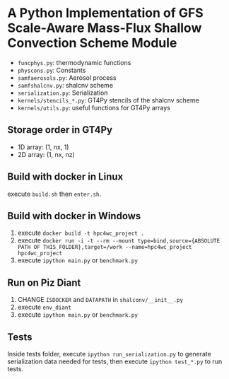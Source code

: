 # A Python Implementation of GFS Scale-Aware Mass-Flux Shallow Convection Scheme Module
- `funcphys.py`: thermodynamic functions
- `physcons.py`: Constants
- `samfaerosols.py`: Aerosol process
- `samfshalcnv.py`: shalcnv scheme
- `serialization.py`: Serialization
- `kernels/stencils_*.py`: GT4Py stencils of the shalcnv scheme
- `kernels/utils.py`: useful functions for GT4Py arrays

## Storage order in GT4Py
- 1D array: (1, nx, 1)
- 2D array: (1, nx, nz)

## Build with docker in Linux
execute `build.sh` then `enter.sh`.

## Build with docker in Windows
1. execute `docker build -t hpc4wc_project .`
2. execute `docker run -i -t --rm --mount type=bind,source={ABSOLUTE PATH OF THIS FOLDER},target=/work --name=hpc4wc_project hpc4wc_project`
3. execute `ipython main.py` or `benchmark.py`

## Run on Piz Diant
1. CHANGE `ISDOCKER` and `DATAPATH` in `shalconv/__init__.py`
2. execute `env_diant`
3. execute `ipython main.py` or `benchmark.py`

## Tests
Inside tests folder, execute `ipython run_serialization.py` to generate serialization
data needed for tests, then execute `ipython test_*.py` to run tests.
